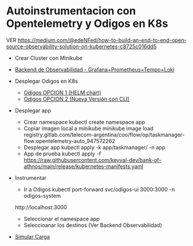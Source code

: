 # Autoinstrumentacion con Opentelemetry y Odigos en K8s

VER https://medium.com/@edeNFed/how-to-build-an-end-to-end-open-source-observability-solution-on-kubernetes-c8725c016dd5

- Crear Cluster con Minikube
- [Backend de Observabilidad - Grafana+Prometheus+Tempo+Loki](OBS-Backend.md)
- Desplegar Odigos en K8s
    - [Odigos OPCION 1 (HELM chart)](Odigos.md)
    - [Odigos OPCION 2 (Nueva Versión con CLI)](Odigos_v2.md)
- Desplegar app
    - Crear namespace
    kubectl create namespace app
    - Copiar imagen local a minikube
    minikube image load registry.gitlab.com/telecom-argentina/coo/flow/op/taskmanager-flow:opentelemetry-auto_947572262
    - Desplegar app
    kubectl apply -k app/taskmanager/ -n app

    * App de prueba
    kubectl apply -f https://raw.githubusercontent.com/keyval-dev/bank-of-athnos/main/release/kubernetes-manifests.yaml

- Instrumentar
    - Ir a Odigos
    kubectl port-forward svc/odigos-ui 3000:3000 -n odigos-system

    http://localhost:3000

    - Seleccionar el namespace app
    - Seleccioanar los destinos (Ver Backend Observabilidad)

- [Simular Carga](Predator_Loader.md)


